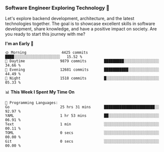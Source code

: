 ### Software Engineer Exploring Technology 🚀 

Let's explore backend development, architecture, and the latest technologies together. The goal is to showcase excellent skills in software development, share knowledge, and have a positive impact on society. Are you ready to start this journey with me?

<!--START_SECTION:waka-->
**I'm an Early 🐤** 

```text
🌞 Morning                4425 commits        ████░░░░░░░░░░░░░░░░░░░░░   15.52 % 
🌆 Daytime                9879 commits        █████████░░░░░░░░░░░░░░░░   34.66 % 
🌃 Evening                12681 commits       ███████████░░░░░░░░░░░░░░   44.49 % 
🌙 Night                  1518 commits        █░░░░░░░░░░░░░░░░░░░░░░░░   05.33 % 
```


📊 **This Week I Spent My Time On** 

```text
💬 Programming Languages: 
Go                       25 hrs 31 mins      ███████████████████████░░   92.97 % 
YAML                     1 hr 53 mins        ██░░░░░░░░░░░░░░░░░░░░░░░   06.91 % 
Text                     1 min               ░░░░░░░░░░░░░░░░░░░░░░░░░   00.11 % 
TOML                     0 secs              ░░░░░░░░░░░░░░░░░░░░░░░░░   00.00 % 
Git                      0 secs              ░░░░░░░░░░░░░░░░░░░░░░░░░   00.00 % 
```


<!--END_SECTION:waka-->

